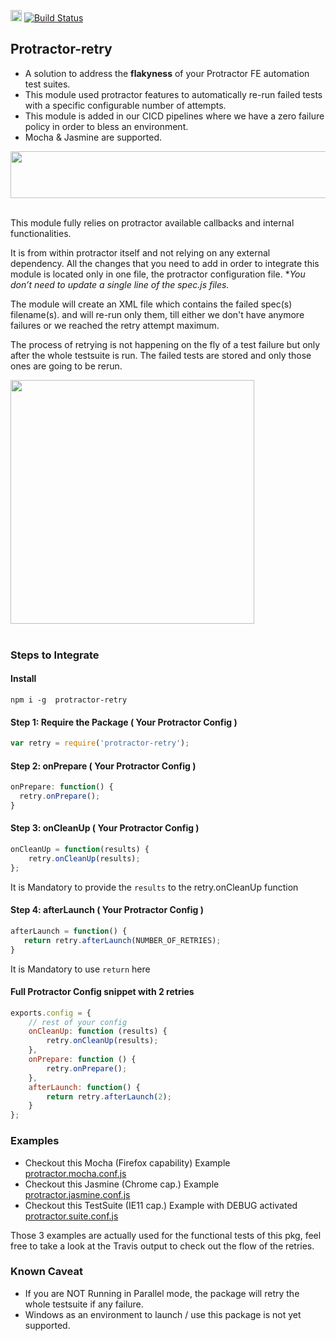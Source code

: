<a href="https://badge.fury.io/js/protractor-retry"><img src="https://badge.fury.io/js/protractor-retry.svg" alt="npm version" height="18"></a>
[![Build Status](https://travis-ci.org/yahoo/protractor-retry.svg?branch=master)](https://travis-ci.org/yahoo/protractor-retry)

## Protractor-retry

 * A solution to address the **flakyness** of your Protractor FE automation test suites.  
 * This module used protractor features to automatically re-run failed tests with a specific configurable number of attempts.
 * This module is added in our CICD pipelines  where we have a zero failure policy in order to bless an environment.
 * Mocha & Jasmine are supported.



<img src="https://user-images.githubusercontent.com/12041605/30343044-cd942a4c-97b0-11e7-850e-a7111996a554.png" align="center" height="75" width="600" /><br/><br/>

This module fully relies on protractor available callbacks and internal functionalities.

It is from within protractor itself and not relying on any external dependency. All the changes that you need to add in order to integrate this module is located only in one file, the protractor configuration file. **You don’t need to update a single line of the *spec.js files.**

The module will create an XML file which contains the failed spec(s) filename(s). and will re-run only them, till either we don't have anymore failures or we reached the retry attempt maximum.

The process of retrying is not happening on the fly of a test failure but only after the whole testsuite is run. The failed tests are stored and only those ones are going to be rerun.

<img src="https://user-images.githubusercontent.com/12041605/30344129-ea28261e-97b4-11e7-99fe-4a28ff74b547.jpg" align="center" height="390" width="390" /><br/><br/>

### Steps to Integrate

#### Install

```
npm i -g  protractor-retry
```

#### Step 1: Require the Package ( Your Protractor Config )
```js
var retry = require('protractor-retry');
```

#### Step 2: onPrepare ( Your Protractor Config )
```js
onPrepare: function() {
  retry.onPrepare();
}
```
#### Step 3: onCleanUp ( Your Protractor Config )
```js
onCleanUp = function(results) {
    retry.onCleanUp(results);
};
```
It is Mandatory to provide the `results` to the retry.onCleanUp function

#### Step 4: afterLaunch ( Your Protractor Config )
 ```js
afterLaunch = function() {
    return retry.afterLaunch(NUMBER_OF_RETRIES);
}
```
It is Mandatory to use `return` here

#### Full Protractor Config snippet with 2 retries
```js
exports.config = {
    // rest of your config
    onCleanUp: function (results) {
        retry.onCleanUp(results);
    },
    onPrepare: function () {
        retry.onPrepare();
    },
    afterLaunch: function() {
        return retry.afterLaunch(2);
    }
};
```

### Examples

* Checkout this Mocha (Firefox capability) Example [protractor.mocha.conf.js](test/protractor.mocha.conf.js)
* Checkout this Jasmine (Chrome cap.) Example [protractor.jasmine.conf.js](test/protractor.jasmine.conf.js)
* Checkout this TestSuite (IE11 cap.) Example with DEBUG activated [protractor.suite.conf.js](test/protractor.suite.conf.js)

Those 3 examples are actually used for the functional tests of this pkg, feel free to take a look at the Travis output to check out the flow of the retries.

### Known Caveat
* If you are NOT Running in Parallel mode, the package will retry the whole testsuite if any failure.
* Windows as an environment to launch / use this package is not yet supported.

